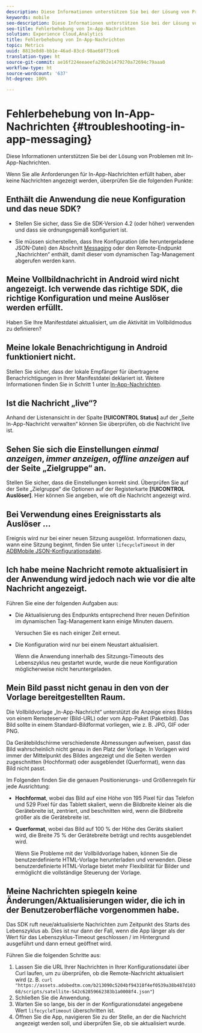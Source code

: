 ```yaml
---
description: Diese Informationen unterstützen Sie bei der Lösung von Problemen mit In-App-Nachrichten.
keywords: mobile
seo-description: Diese Informationen unterstützen Sie bei der Lösung von Problemen mit In-App-Nachrichten.
seo-title: Fehlerbehebung von In-App-Nachrichten
solution: Experience Cloud,Analytics
title: Fehlerbehebung von In-App-Nachrichten
topic: Metrics
uuid: 8813e8d8-bb1e-46ad-83cd-98ae68f73ce6
translation-type: ht
source-git-commit: ae16f224eeaeefa29b2e1479270a72694c79aaa0
workflow-type: ht
source-wordcount: '637'
ht-degree: 100%

---
```



# Fehlerbehebung von In-App-Nachrichten {#troubleshooting-in-app-messaging}

Diese Informationen unterstützen Sie bei der Lösung von Problemen mit In-App-Nachrichten.

Wenn Sie alle Anforderungen für In-App-Nachrichten erfüllt haben, aber keine Nachrichten angezeigt werden, überprüfen Sie die folgenden Punkte:

## Enthält die Anwendung die neue Konfiguration und das neue SDK?

* Stellen Sie sicher, dass Sie die SDK-Version 4.2 (oder höher) verwenden und dass sie ordnungsgemäß konfiguriert ist.

* Sie müssen sicherstellen, dass Ihre Konfiguration (die heruntergeladene JSON-Datei) den Abschnitt [Messaging](/help/using/in-app-messaging/in-app-messaging.md) oder den Remote-Endpunkt „Nachrichten“ enthält, damit dieser vom dynamischen Tag-Management abgerufen werden kann.

## Meine Vollbildnachricht in Android wird nicht angezeigt. Ich verwende das richtige SDK, die richtige Konfiguration und meine Auslöser werden erfüllt.

Haben Sie Ihre Manifestdatei aktualisiert, um die Aktivität im Vollbildmodus zu definieren?

## Meine lokale Benachrichtigung in Android funktioniert nicht.

Stellen Sie sicher, dass der lokale Empfänger für übertragene Benachrichtigungen in Ihrer Manifestdatei deklariert ist. Weitere Informationen finden Sie in Schritt 1 unter [In-App-Nachrichten](/help/android/messaging-main/messaging/messaging.md).

## Ist die Nachricht „live“?

Anhand der Listenansicht in der Spalte **[!UICONTROL Status]** auf der „Seite In-App-Nachricht verwalten“ können Sie überprüfen, ob die Nachricht live ist.

## Sehen Sie sich die Einstellungen *einmal anzeigen*, *immer anzeigen*, *offline anzeigen* auf der Seite „Zielgruppe“ an.

Stellen Sie sicher, dass die Einstellungen korrekt sind. Überprüfen Sie auf der Seite „Zielgruppe“ die Optionen auf der Registerkarte **[!UICONTROL Auslöser]**. Hier können Sie angeben, wie oft die Nachricht angezeigt wird.

## Bei Verwendung eines Ereignisstarts als Auslöser …

Ereignis wird nur bei einer neuen Sitzung ausgelöst. Informationen dazu, wann eine Sitzung beginnt, finden Sie unter  `lifecycleTimeout` in der [ADBMobile JSON-Konfigurationsdatei](/help/ios/configuration/json-config/json-config.md).

## Ich habe meine Nachricht remote aktualisiert in der Anwendung wird jedoch nach wie vor die alte Nachricht angezeigt.

Führen Sie eine der folgenden Aufgaben aus:

* Die Aktualisierung des Endpunkts entsprechend Ihrer neuen Definition im dynamischen Tag-Management kann einige Minuten dauern.

   Versuchen Sie es nach einiger Zeit erneut.

* Die Konfiguration wird nur bei einem Neustart aktualisiert.

   Wenn die Anwendung innerhalb des Sitzungs-Timeouts des Lebenszyklus neu gestartet wurde, wurde die neue Konfiguration möglicherweise nicht heruntergeladen.

## Mein Bild passt nicht genau in den von der Vorlage bereitgestellten Raum.

Die Vollbildvorlage „In-App-Nachricht“ unterstützt die Anzeige eines Bildes von einem Remoteserver (Bild-URL) oder vom App-Paket (Paketbild). Das Bild sollte in einem Standard-Bildformat vorliegen, wie z. B. JPG, GIF oder PNG.

Da Gerätebildschirme verschiedenste Abmessungen aufweisen, passt das Bild wahrscheinlich nicht genau in den Platz der Vorlage. In Vorlagen wird immer der Mittelpunkt des Bildes angezeigt und die Seiten werden zugeschnitten (Hochformat) oder ausgeblendet (Querformat), wenn das Bild nicht passt.

Im Folgenden finden Sie die genauen Positionierungs- und Größenregeln für jede Ausrichtung:

* **Hochformat**, wobei das Bild auf eine Höhe von 195 Pixel für das Telefon und 529 Pixel für das Tablett skaliert, wenn die Bildbreite kleiner als die Gerätebreite ist, zentriert, und beschnitten wird, wenn die Bildbreite größer als die Gerätebreite ist.

* **Querformat**, wobei das Bild auf 100 % der Höhe des Geräts skaliert wird, die Breite 75 % der Gerätebreite beträgt und rechts ausgeblendet wird.

   Wenn Sie Probleme mit der Vollbildvorlage haben, können Sie die benutzerdefinierte HTML-Vorlage herunterladen und verwenden. Diese benutzerdefinierte HTML-Vorlage bietet mehr Flexibilität für Bilder und ermöglicht die vollständige Steuerung der Vorlage.

## Meine Nachrichten spiegeln keine Änderungen/Aktualisierungen wider, die ich in der Benutzeroberfläche vorgenommen habe.

Das SDK ruft neue/aktualisierte Nachrichten zum Zeitpunkt des Starts des Lebenszyklus ab. Dies ist nur dann der Fall, wenn die App länger als der Wert für das Lebenszyklus-Timeout geschlossen / im Hintergrund ausgeführt und dann erneut geöffnet wird.

Führen Sie die folgenden Schritte aus:

1. Lassen Sie die URL Ihrer Nachrichten in Ihrer Konfigurationsdatei über Curl laufen, um zu überprüfen, ob die Remote-Nachricht aktualisiert wird (z. B. `curl "https://assets.adobedtm.com/b213090c5204bf94318f4ef0539a38b487d10368/scripts/satellite-542c62859662383b1a0008f4.json"`)
1. Schließen Sie die Anwendung.
1. Warten Sie so lange, bis der in der Konfigurationsdatei angegebene Wert `lifecycleTimeout` überschritten ist.
1. Öffnen Sie die App, navigieren Sie zu der Stelle, an der die Nachricht angezeigt werden soll, und überprüfen Sie, ob sie aktualisiert wurde.